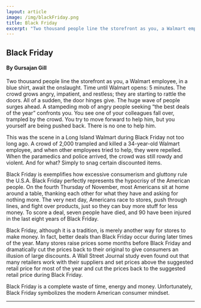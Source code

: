 ```yaml
---
layout: article
image: /img/blackFriday.png
title: Black Friday
excerpt: "Two thousand people line the storefront as you, a Walmart employee, in a blue shirt, await the onslaught. Time until Walmart opens: 5 minutes. The crowd grows angry, impatient, and restless; they are starting to rattle the doors."
---
```


<h2>Black Friday</h2>
<h4>By Gursajan Gill</h4>

Two thousand people line the storefront as you, a Walmart employee, in a blue shirt, await the onslaught. Time until Walmart opens: 5 minutes. The crowd grows angry, impatient, and restless; they are starting to rattle the doors. All of a sudden, the door hinges give. The huge wave of people surges ahead. A stampeding mob of angry people seeking “the best deals of the year” confronts you. You see one of your colleagues fall over, trampled by the crowd. You try to move forward to help him, but you yourself are being pushed back. There is no one to help him. 

This was the scene in a Long Island Walmart during Black Friday not too long ago. A crowd of 2,000 trampled and killed a 34-year-old Walmart employee, and when other employees tried to help, they were repelled. When the paramedics and police arrived, the crowd was still rowdy and violent. And for what? Simply to snag certain discounted items. 

Black Friday is exemplifies how excessive consumerism and gluttony rule the U.S.A. Black Friday perfectly represents the hypocrisy of the American people. On the fourth Thursday of November, most Americans sit at home around a table, thanking each other for what they have and asking for nothing more. The very next day, Americans race to stores, push through lines, and fight over products, just so they can buy more stuff for less money. To score a deal, seven people have died, and 90 have been injured in the last eight years of Black Friday. 

Black Friday, although it is a tradition, is merely another way for stores to make money. In fact, better deals than Black Friday occur during later times of the year. Many stores raise prices some months before Black Friday and dramatically cut the prices back to their original to give consumers an illusion of large discounts. A Wall Street Journal study even found out that many retailers work with their suppliers and set prices above the suggested retail price for most of the year and cut the prices back to the suggested retail price during Black Friday. 

Black Friday is a complete waste of time, energy and money. Unfortunately, Black Friday symbolizes the modern American consumer mindset. 

<hr style="border-color:#7D7D7D;height:0.5px;">
